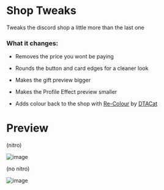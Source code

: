 # Shop Tweaks

Tweaks the discord shop a little more than the last one

### What it changes:

- Removes the price you wont be paying

- Rounds the button and card edges for a cleaner look

- Makes the gift preview bigger

- Makes the Profile Effect preview smaller

- Adds colour back to the shop with [Re-Colour](https://github.com/DTACat/Re-Colour) by [DTACat](https://github.com/DTACat)

# Preview

(nitro)

![image](https://github.com/TrellTrell/Shop-Tweaks-Reimagined/assets/149860492/c672f058-3f5d-4a44-b5a3-32128e3f3f41)

(no nitro)

![image](https://github.com/TrellTrell/Shop-Tweaks-Reimagined/assets/149860492/304ea560-ca1c-41d8-b4af-f138ec39488e)
